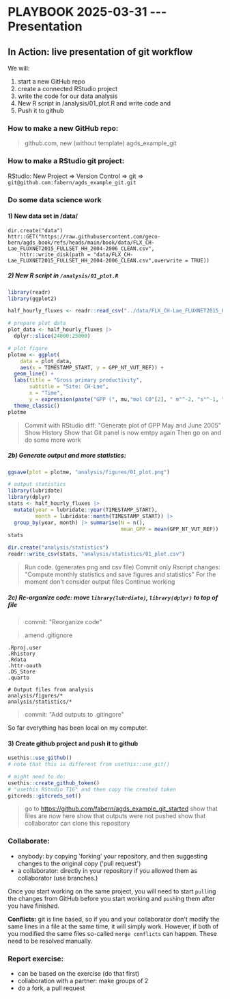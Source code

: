 # PLAYBOOK 2025-03-31 --- Presentation

## In Action: live presentation of git workflow

We will:

1. start a new GitHub repo
2. create a connected RStudio project
3. write the code for our data analysis 
4. New R script in /analysis/01_plot.R and write code and 
5. Push it to github

### How to make a new GitHub repo:

>  github.com, new (without template)
> agds_example_git

### How to make a RStudio git project:

RStudio: New Project => Version Control => git => `git@github.com:fabern/agds_example_git.git`

### Do some data science work

#### 1) New data set in /data/ 

```
dir.create("data")
httr::GET("https://raw.githubusercontent.com/geco-bern/agds_book/refs/heads/main/book/data/FLX_CH-Lae_FLUXNET2015_FULLSET_HH_2004-2006_CLEAN.csv",
	httr::write_disk(path = "data/FLX_CH-Lae_FLUXNET2015_FULLSET_HH_2004-2006_CLEAN.csv",overwrite = TRUE))
```

##### 2) New R script in `/analysis/01_plot.R`

```R
library(readr)
library(ggplot2)

half_hourly_fluxes <- readr::read_csv("../data/FLX_CH-Lae_FLUXNET2015_FULLSET_HH_2004-2006_CLEAN.csv")

# prepare plot data
plot_data <- half_hourly_fluxes |> 
  dplyr::slice(24000:25000)

# plot figure
plotme <- ggplot(
    data = plot_data,
    aes(x = TIMESTAMP_START, y = GPP_NT_VUT_REF)) +
  geom_line() +
  labs(title = "Gross primary productivity", 
       subtitle = "Site: CH-Lae",
       x = "Time", 
       y = expression(paste("GPP (", mu,"mol CO"[2], " m"^-2, "s"^-1, ")"))) +
  theme_classic()
plotme
```
> Commit with RStudio diff: "Generate plot of GPP May and June 2005"
> Show History
> Show that Git panel is now emtpy again
> Then go on and do some more work

##### 2b) Generate output and more statistics:

```R
ggsave(plot = plotme, "analysis/figures/01_plot.png")

# output statistics
library(lubridate)
library(dplyr)
stats <- half_hourly_fluxes |> 
  mutate(year = lubridate::year(TIMESTAMP_START),
         month = lubridate::month(TIMESTAMP_START)) |>
  group_by(year, month) |> summarise(N = n(),
                                     mean_GPP = mean(GPP_NT_VUT_REF))
stats

dir.create("analysis/statistics")
readr::write_csv(stats, "analysis/statistics/01_plot.csv")
```
> Run code. (generates png and csv file)
> Commit only Rscript changes: "Compute monthly statistics and save figures and statistics"
> For the moment don't consider output files
> Continue working

##### 2c) Re-organize code: move `library(lubrdiate)`, `library(dplyr)` to top of file

> commit: "Reorganize code"

> amend .gitignore

```
.Rproj.user
.Rhistory
.Rdata
.httr-oauth
.DS_Store
.quarto

# Output files from analysis
analysis/figures/*
analysis/statistics/*
```

> commit: "Add outputs to .gitingore"

So far everything has been local on my computer.

#### 3) Create github project and push it to github

```R
usethis::use_github()
# note that this is different from usethis::use_git()

# might need to do:
usethis::create_github_token()
# "usethis RStudio T16" and then copy the created token
gitcreds::gitcreds_set()
```

> go to https://github.com/fabern/agds_example_git_started
> show that files are now here
> show that outputs were not pushed
> show that collaborator can clone this repository

### **Collaborate:** 

- anybody: by copying 'forking' your repository, and then suggesting changes to the original copy ('pull request')
- a collaborator: directly in your repository if you allowed them as collaborator (use branches.)

Once you start working on the same project, you will need to start
`pull`ing the changes from GitHub before you start working
and 
`push`ing them after you have finished.

**Conflicts:** git is line based, so if you and your collaborator don't modify the same lines in a file at the same time, it will simply work.
However, if both of you modified the same files so-called `merge conflicts` can happen. These need to be resolved manually.

### Report exercise:

- can be based on the exercise (do that first)
- collaboration with a partner: make groups of 2
- do a fork, a pull request
